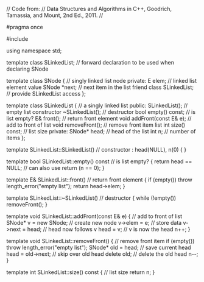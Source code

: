 // Code from:
// Data Structures and Algorithms in C++, Goodrich, Tamassia, and Mount, 2nd Ed., 2011.
//

#pragma once

#include <stdexcept>

using namespace std;

template <typename E> class SLinkedList;	// forward declaration to be used when declaring SNode

template <typename E>
class SNode {					// singly linked list node
private:
	E elem;						// linked list element value
	SNode<E> *next;				// next item in the list
	friend class SLinkedList<E>;		// provide SLinkedList access
};

template <typename E>
class SLinkedList {				// a singly linked list
public:
	SLinkedList();				// empty list constructor
	~SLinkedList();				// destructor
	bool empty() const;			// is list empty?
	E& front();					// return front element
	void addFront(const E& e);		// add to front of list
	void removeFront();			// remove front item list
	int size() const;					// list size
private:
	SNode<E>* head;				// head of the list
	int     n;							// number of items
};

template <typename E>
SLinkedList<E>::SLinkedList()			// constructor
: head(NULL), n(0) { }

template <typename E>
bool SLinkedList<E>::empty() const		// is list empty?
{
	return head == NULL; // can also use return (n == 0);
}

template <typename E>
E& SLinkedList<E>::front() 		// return front element
{
	if (empty()) throw length_error("empty list");
	return head->elem;
}

template <typename E>
SLinkedList<E>::~SLinkedList()			// destructor
{
	while (!empty()) removeFront();
}

template <typename E>
void SLinkedList<E>::addFront(const E& e) {	// add to front of list
	SNode<E>* v = new SNode<E>;		// create new node
	v->elem = e;				// store data
	v->next = head;				// head now follows v
	head = v;				// v is now the head
	n++;
}

template <typename E>
void SLinkedList<E>::removeFront() {		// remove front item
	if (empty()) throw length_error("empty list");
	SNode<E>* old = head;			// save current head
	head = old->next;			// skip over old head
	delete old;				// delete the old head
	n--;
}

template <typename E>
int SLinkedList<E>::size() const {				// list size
	return n;
}
